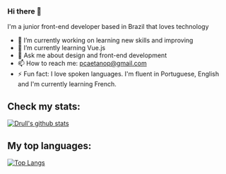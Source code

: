 ### Hi there 👋

I'm a junior front-end developer based in Brazil that loves technology

- 🔭 I’m currently working on learning new skills and improving
- 🌱 I’m currently learning Vue.js
- 💬 Ask me about design and front-end development
- 📫 How to reach me: pcaetanop@gmail.com
- ⚡ Fun fact: I love spoken languages. I'm fluent in Portuguese, English and I'm currently learning French.

## Check my stats:

[![Drull's github stats](https://github-readme-stats.vercel.app/api?username=drull1000&count_private=true&show_icons=true)](https://github.com/anuraghazra/github-readme-stats)

## My top languages:

[![Top Langs](https://github-readme-stats.vercel.app/api/top-langs/?username=drull1000)](https://github.com/anuraghazra/github-readme-stats)
